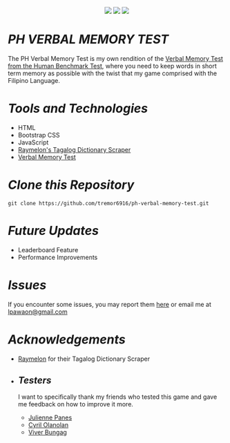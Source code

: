 <p align="center">
<a href="https://tremor6916.github.io/ph-verbal-memory-test/"><img src="https://img.shields.io/website-up-down-green-red/http/monip.org.svg"></img></a>
<img src="https://badgen.net/badge/license/MIT/blue"></img>
<a href="https://twitter.com/miggy_pawaon"><img src="https://badgen.net/twitter/follow/miggy_pawaon"></img></a>
</p>

# __*PH VERBAL MEMORY TEST*__
The PH Verbal Memory Test is my own rendition of the <a href="https://humanbenchmark.com/tests/verbal-memory"> Verbal Memory Test from the Human Benchmark Test</a>, where you need to keep words in short term memory as possible with the twist that my game comprised with the Filipino Language.

# __*Tools and Technologies*__
- HTML
- Bootstrap CSS
- JavaScript
- [Raymelon's Tagalog Dictionary Scraper](https://github.com/raymelon/tagalog-dictionary-scraper)
- [Verbal Memory Test](https://humanbenchmark.com/tests/verbal-memory)

# __*Clone this Repository*__
```
git clone https://github.com/tremor6916/ph-verbal-memory-test.git
```
# __*Future Updates*__
- Leaderboard Feature
- Performance Improvements

# __*Issues*__
If you encounter some issues, you may report them [here](https://github.com/tremor6916/ph-verbal-memory-test/issues) or email me at lpawaon@gmail.com

# __*Acknowledgements*__
- [Raymelon](https://github.com/raymelon) for their Tagalog Dictionary Scraper

- ## __*Testers*__
  I want to specifically thank my friends who tested this game and gave me feedback on how to improve it more.
  - [Julienne Panes](https://twitter.com/eyayayah)
  - [Cyril Olanolan](https://twitter.com/cyrilolanolan)
  - [Viver Bungag](https://twitter.com/vvrbngag)

